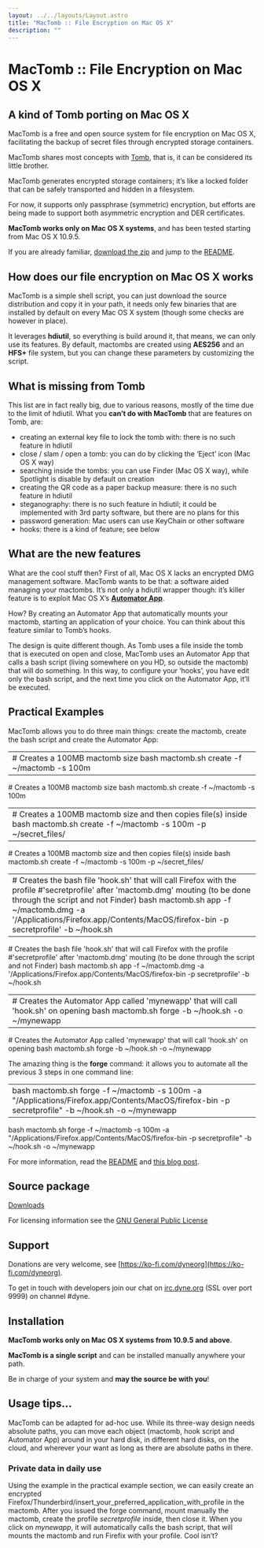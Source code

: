 ```yaml
---
layout: ../../layouts/Layout.astro
title: "MacTomb :: File Encryption on Mac OS X"
description: ""
---
```


# MacTomb :: File Encryption on Mac OS X

## A kind of Tomb porting on Mac OS X

MacTomb is a free and open source system for file encryption on Mac OS X, facilitating the backup of secret files through encrypted storage containers.

MacTomb shares most concepts with [Tomb](https://www.dyne.org/software/tomb/), that is, it can be considered its little brother.

MacTomb generates encrypted storage containers; it’s like a locked folder that can be safely transported and hidden in a filesystem.

For now, it supports only passphrase (symmetric) encryption, but efforts are being made to support both asymmetric encryption and DER certificates.

**MacTomb works only on Mac OS X systems**, and has been tested starting from Mac OS X 10.9.5.

If you are already familiar, [download the zip](https://github.com/davinerd/MacTomb/archive/master.zip) and jump to the [README](https://github.com/davinerd/MacTomb/blob/master/README.md).

## How does our file encryption on Mac OS X works

MacTomb is a simple shell script, you can just download the source\
distribution and copy it in your path, it needs only few binaries that are installed by default on every Mac OS X system (though some checks are however in place).

It leverages **hdiutil**, so everything is build around it, that means, we can only use its features. By default, mactombs are created using **AES256** and an **HFS+** file system, but you can change these parameters by customizing the script.

## What is missing from Tomb

This list are in fact really big, due to various reasons, mostly of the time due to the limit of hdiutil. What you **can’t do with MacTomb** that are features on Tomb, are:

*   creating an external key file to lock the tomb with: there is no such feature in hdiutil
*   close / slam / open a tomb: you can do by clicking the ‘Eject’ icon (Mac OS X way)
*   searching inside the tombs: you can use Finder (Mac OS X way), while Spotlight is disable by default on creation
*   creating the QR code as a paper backup measure: there is no such feature in hdiutil
*   steganography: there is no such feature in hdiutil; it could be implemented with 3rd party software, but there are no plans for this
*   password generation: Mac users can use KeyChain or other software
*   hooks: there is a kind of feature; see below

## What are the new features

What are the cool stuff then? First of all, Mac OS X lacks an encrypted DMG management software. MacTomb wants to be that: a software aided managing your mactombs. It’s not only a hdiutil wrapper though: it’s killer feature is to exploit Mac OS X’s **[Automator App](https://support.apple.com/en-is/HT2488)**.

How? By creating an Automator App that automatically mounts your mactomb, starting an application of your choice. You can think about this feature similar to Tomb’s hooks.

The design is quite different though. As Tomb uses a file inside the tomb that is executed on open and close, MacTomb uses an Automator App that calls a bash script (living somewhere on you HD, so outside the mactomb) that will do something. In this way, to configure your ‘hooks’, you have edit only the bash script, and the next time you click on the Automator App, it’ll be executed.

## Practical Examples

MacTomb allows you to do three main things: create the mactomb, create the bash script and create the Automator App:

|                                                                                |
| ------------------------------------------------------------------------------ |
|     # Creates a 100MB mactomb size bash mactomb.sh create -f ~/mactomb -s 100m |

\# Creates a 100MB mactomb size bash mactomb.sh create -f \~/mactomb -s 100m

|                                                                                                                                  |
| -------------------------------------------------------------------------------------------------------------------------------- |
|     # Creates a 100MB mactomb size and then copies file(s) inside bash mactomb.sh create -f ~/mactomb -s 100m -p ~/secret_files/ |

\# Creates a 100MB mactomb size and then copies file(s) inside bash mactomb.sh create -f \~/mactomb -s 100m -p \~/secret\_files/

|                                                                                                                                                                                                                                                                                                          |
| -------------------------------------------------------------------------------------------------------------------------------------------------------------------------------------------------------------------------------------------------------------------------------------------------------- |
|     # Creates the bash file 'hook.sh' that will call Firefox with the profile  #'secretprofile' after 'mactomb.dmg' mouting (to be done through the script and not Finder) bash mactomb.sh app -f ~/mactomb.dmg -a  '/Applications/Firefox.app/Contents/MacOS/firefox-bin -p secretprofile' -b ~/hook.sh |

\# Creates the bash file 'hook.sh' that will call Firefox with the profile #'secretprofile' after 'mactomb.dmg' mouting (to be done through the script and not Finder) bash mactomb.sh app -f \~/mactomb.dmg -a '/Applications/Firefox.app/Contents/MacOS/firefox-bin -p secretprofile' -b \~/hook.sh

|                                                                                                                                         |
| --------------------------------------------------------------------------------------------------------------------------------------- |
|      # Creates the Automator App called 'mynewapp' that will call 'hook.sh' on opening bash mactomb.sh forge -b ~/hook.sh -o ~/mynewapp |

\# Creates the Automator App called 'mynewapp' that will call 'hook.sh' on opening bash mactomb.sh forge -b \~/hook.sh -o \~/mynewapp

The amazing thing is the **forge** command: it allows you to automate all the previous 3 steps in one command line:

|                                                                                                                                                      |
| ---------------------------------------------------------------------------------------------------------------------------------------------------- |
|     bash mactomb.sh forge -f ~/mactomb -s 100m -a "/Applications/Firefox.app/Contents/MacOS/firefox-bin -p secretprofile" -b ~/hook.sh -o ~/mynewapp |

bash mactomb.sh forge -f \~/mactomb -s 100m -a "/Applications/Firefox.app/Contents/MacOS/firefox-bin -p secretprofile" -b \~/hook.sh -o \~/mynewapp

For more information, read the [README](https://github.com/davinerd/MacTomb/blob/master/README.md) and [this blog post](https://lostinict.wordpress.com/2015/09/27/mactomb-enhance-your-privacy-on-mac-os-x/).

## Source package

[Downloads](https://github.com/davinerd/MacTomb)

For licensing information see the [GNU General Public License](http://www.gnu.org/copyleft/gpl.html)

## Support

Donations are very welcome, see [https://ko-fi.com/dyneorg](https://ko-fi.com/dyneorg).

To get in touch with developers join our chat on [irc.dyne.org](https://irc.dyne.org) (SSL over port 9999) on channel #dyne.

## Installation

**MacTomb works only on Mac OS X systems from 10.9.5 and above**.

**MacTomb is a single script** and can be installed manually anywhere your path.

Be in charge of your system and **may the source be with you**!

## Usage tips…

MacTomb can be adapted for ad-hoc use. While its three-way design needs absolute paths, you can move each object (mactomb, hook script and Automator App) around in your hard disk, in different hard disks, on the cloud, and wherever your want as long as there are absolute paths in there.

### Private data in daily use

Using the example in the practical example section, we can easily create an encrypted Firefox/Thunderbird/insert\_your\_preferred\_application\_with\_profile in the mactomb. After you issued the forge command, mount manually the mactomb, create the profile *secretprofile* inside, then close it. When you click on *mynewapp*, it will automatically calls the bash script, that will mounts the mactomb and run Firefix with your profile. Cool isn’t?

